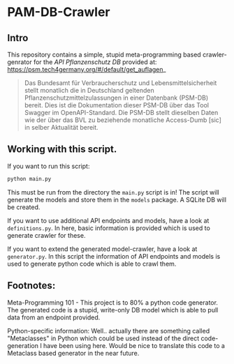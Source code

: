 # PAM-DB-Crawler

## Intro

This repository contains a simple, stupid meta-programming based crawler-genrator for the _API Pflanzenschutz DB_ provided at: https://psm.tech4germany.org/#/default/get_auflagen_

> Das Bundesamt für Verbraucherschutz und Lebensmittelsicherheit stellt monatlich die in Deutschland geltenden Pflanzenschutzmittelzulassungen in einer Datenbank (PSM-DB) bereit. Dies ist die Dokumentation dieser PSM-DB über das Tool Swagger im OpenAPI-Standard. Die PSM-DB stellt dieselben Daten wie der über das BVL zu beziehende monatliche Access-Dumb [sic] in selber Aktualität bereit.

## Working with this script.

If you want to run this script:  
```python
python main.py
```
This must be run from the directory the `main.py` script is in! The script will generate the models and store them in the `models` package. A SQLite DB will be created.

If you want to use additional API endpoints and models, have a look at `definitions.py`. In here, basic information is provided which is used to generate crawler for these.

If you want to extend the generated model-crawler, have a look at `generator.py`. In this script the information of API endpoints and models is used to generate python code which is able to crawl them.

## Footnotes: 
Meta-Programming 101 - This project is to 80% a python code generator. The generated code is a stupid, write-only DB model which is able to pull data from an endpoint provided.

Python-specific information: Well.. actually there are something called "Metaclasses" in Python which could be used instead of the direct code-generation I have been using here. Would be nice to translate this code to a Metaclass based generator in the near future.
